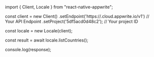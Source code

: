 import { Client, Locale } from "react-native-appwrite";

const client = new Client()
    .setEndpoint('https://<REGION>.cloud.appwrite.io/v1') // Your API Endpoint
    .setProject('5df5acd0d48c2'); // Your project ID

const locale = new Locale(client);

const result = await locale.listCountries();

console.log(response);
